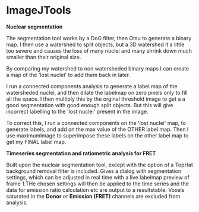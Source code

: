 # ImageJTools


**Nuclear segmentation**

The segmentation tool works by a DoG filter, then Otsu to generate a binary map. I then use a watershed to split objects, but a 3D watershed it a little too severe and causes the loss of many nuclei and many shrink down much smaller than their original size. 

By comparing my watershed to non watersheded binary maps I can create a map of the 'lost nuclei' to add them back in later.

I run a connected components analysis to generate a label map of the watersheded nuclei, and then dilate the labelmap on zero pixels only to fill all the space. I then multiply this by the orginal threshold image to get a a good segmentation with good enough split objects. But this will give incorrect labelling to the 'lost nuclei' present in the image.

To correct this, I run a connected components on the 'lost nuclei' map, to generate  labels, and add on the max value of the OTHER label map. Then I use maximumImage to superimpose these labels on the other label map to get my FINAL label map.




**Timeseries segmentation and ratiometric analysis for FRET**

Built upon the nuclear segmentation tool, except with the option of a TopHat background removal filter is included. Gives a dialog with segmentation settings, which can be adjusted in real time with a live labelmap preview of frame 1.THe chosen settings will then be applied to the time series and the data for emission ratio calculation etc are output to a resultstable. Voxels saturated in the **Donor** or **Emission (FRET)** channels are excluded from analysis.
